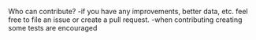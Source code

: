Who can contribute?
-if you have any improvements, better data, etc. feel free to file an issue or create a pull request.
-when contributing creating some tests are encouraged
